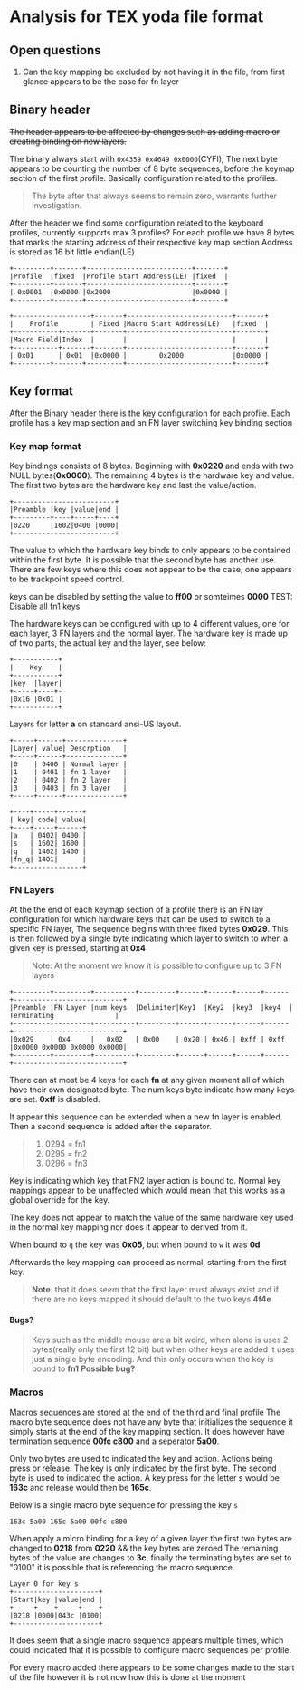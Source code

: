 # Analysis for TEX yoda file format

## Open questions

1. Can the key mapping be excluded by not having it in the file, from first glance appears to be the case for fn layer

## Binary header

~~The header appears to be affected by changes such as adding macro or creating binding on new layers.~~

The binary always start with `0x4359 0x4649 0x0000`(CYFI), The next byte appears to be counting the number of
8 byte sequences, before the keymap section of the first profile. Basically configuration related to the profiles.
> The byte after that always seems to remain zero, warrants further investigation.

After the header we find some configuration related to the keyboard profiles, currently supports max 3 profiles?
For each profile we have 8 bytes that marks the starting address of their respective key map section 
Address is stored as 16 bit little endian(LE)

```
+---------+-------+--------------------------+-------+
|Profile  |fixed  |Profile Start Address(LE) |fixed  |
+---------+-------+--------------------------+-------+
| 0x0001  |0x0000 |0x2000                    |0x0000 |
+---------+-------+--------------------------+-------+
```

```
+-------------------+-------+--------------------------+-------+
|    Profile        | Fixed |Macro Start Address(LE)   |fixed  |
+-----------+-------+-------+--------------------------+-------+
|Macro Field|Index  |       |                          |       |
+-----------+-------+-------+--------------------------+-------+
| 0x01      | 0x01  |0x0000 |        0x2000            |0x0000 |
+---------+-------+---------+--------------------------+-------+
```

## Key format

After the Binary header there is the key configuration for each profile.
Each profile has a key map section and an FN layer switching key binding section

### Key map format

Key bindings consists of 8 bytes. Beginning with **0x0220** and ends with two NULL bytes(**0x0000**).
The remaining 4 bytes is the hardware key and value. The first two bytes are the hardware key and last the value/action.
```
+-------------------------+
|Preamble |key |value|end |
+---------+----+-----+----+
|0220     |1602|0400 |0000|
+-------------------------+
```

The value to which the hardware key binds to only appears to be contained within the first byte.
It is possible that the second byte has another use.
There are few keys where this does not appear to be the case,
one appears to be trackpoint speed control.

keys can be disabled by setting the value to **ff00** or somteimes **0000**
TEST: Disable all fn1 keys

The hardware keys can be configured with up to 4 different values, one for each layer, 3 FN layers and the normal layer.
The hardware key is made up of two parts, the actual key and the layer, see below:

```
+-----------+
|    Key    |
+-----------+
|key  |layer|
+-----+----+-
|0x16 |0x01 |
+-----------+
```

Layers for letter **a** on standard ansi-US layout.
```
+-----+------+--------------+
|Layer| value| Descrption   |
+-----+------+--------------+
|0    | 0400 | Normal layer |
|1    | 0401 | fn 1 layer   |
|2    | 0402 | fn 2 layer   |
|3    | 0403 | fn 3 layer   |
+-----+------+--------------+
```

```
+----+-----+------+
| key| code| value|
+----+-----+------+
|a   | 0402| 0400 |
|s   | 1602| 1600 |
|q   | 1402| 1400 |
|fn_q| 1401|      |
+-----------------+
```

### FN Layers

At the the end of each keymap section of a profile there is an FN lay configuration for which hardware keys that can be
used to switch to a specific FN layer, The sequence begins with three fixed bytes **0x029**.
This is then followed by a single byte indicating which layer to switch to when a given key is pressed, starting at
**0x4**

> Note: At the moment we know it is possible to configure up to 3 FN layers

 ```
+---------+---------+----------+---------+------+------+------+------+---------------------------+
|Preamble |FN Layer |num keys  |Delimiter|Key1  |Key2  |key3  |key4  | Terminating               |
+---------+---------+----------+---------+------+------+------+------+---------------------------+
|0x029    | 0x4     |   0x02   | 0x00    | 0x20 | 0x46 | 0xff | 0xff |0x0000 0x0000 0x0000 0x0000|
+---------+---------+----------+---------+------+------+------+------+---------------------------+
```

There can at most be 4 keys for each **fn** at any given moment all of which have their own designated byte.
The num keys byte indicate how many keys are set. **0xff** is disabled.

It appear this sequence can be extended when a new fn layer is enabled.
Then a second sequence is added after the separator.


> 1. 0294 = fn1
> 2. 0295 = fn2
> 3. 0296 = fn3

Key is indicating which key that FN2 layer action is bound to. Normal key mappings appear to be unaffected
which would mean that this works as a global override for the key.

The key does not appear to match the value of the same hardware key used in the normal key mapping nor does it appear to 
derived from it.

When bound to `q` the key was **0x05**, but when bound to `w` it was **0d**

Afterwards the key mapping can proceed as normal, starting from the first key.

> **Note**: that it does seem that the first layer must always exist and if there are no keys mapped
> it should default to the two keys **4f4e**

#### Bugs?
> Keys such as the middle mouse are a bit weird, when alone is uses 2 bytes(really only the first 12 bit)
> but when other keys are added it uses just a single byte encoding. And this only occurs when the key is bound to **fn1**
> **Possible bug?**


### Macros

Macros sequences are stored at the end of the third and final profile
The macro byte sequence does not have any byte that initializes the sequence it simply starts at the end of the key mapping section.
It does however have termination sequence **00fc c800** and a seperator **5a00**.

Only two bytes are used to indicated the key and action. Actions being press or release.
The key is only indicated by the first byte.
The second byte is used to indicated the action. A key press for the letter s would be **163c**
and release would then be **165c**. 

Below is a single macro byte sequence for pressing the key `s`
```
163c 5a00 165c 5a00 00fc c800
```

When apply a micro binding for a key of a given layer the first two bytes are
changed to **0218** from **0220** && the key bytes are zeroed The
remaining bytes of the value are changes to  **<key byte>3c**, finally the terminating
bytes are set to "0100" it is possible that is referencing the macro sequence.

```
Layer 0 for key s
+---------------------+
|Start|key |value|end |
+-----+----+-----+----+
|0218 |0000|043c |0100|
+---------------------+
```

It does seem that a single macro sequence appears multiple times, which could
indicated that it is possible to configure macro sequences per profile.

For every macro added there appears to be some changes made to the start of the
file however it is not now how this is done at the moment

